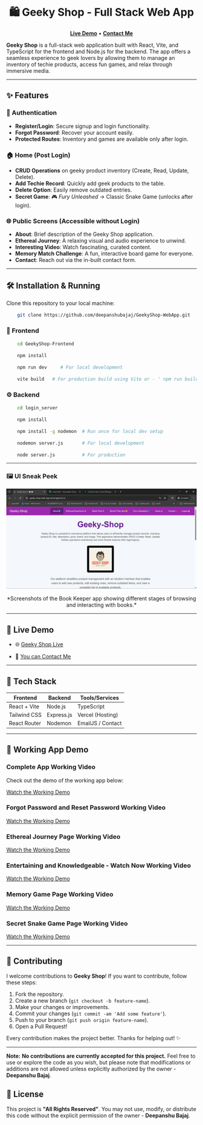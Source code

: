 <h1 align="center">🛍️ Geeky Shop - Full Stack Web App</h1>

<p align="center">
  <a href="https://geeky-shop-web-app.vercel.app/"><strong>Live Demo</strong></a>   •   
  <a href="https://geeky-shop-web-app.vercel.app/contact"><strong>Contact Me</strong></a>
</p>

**Geeky Shop** is a full-stack web application built with React, Vite, and TypeScript for the frontend and Node.js for the backend. The app offers a seamless experience to geek lovers by allowing them to manage an inventory of techie products, access fun games, and relax through immersive media.

---

## ✨ Features

### 🔐 Authentication
- **Register/Login**: Secure signup and login functionality.
- **Forgot Password**: Recover your account easily.
- **Protected Routes**: Inventory and games are available only after login.

### 🏠 Home (Post Login)
- **CRUD Operations** on geeky product inventory (Create, Read, Update, Delete).
- **Add Techie Record**: Quickly add geek products to the table.
- **Delete Option**: Easily remove outdated entries.
- **Secret Game**: 🎮 *Fury Unleashed* → Classic Snake Game (unlocks after login).

### 🌐 Public Screens (Accessible without Login)
- **About**: Brief description of the Geeky Shop application.
- **Ethereal Journey**: A relaxing visual and audio experience to unwind.
- **Interesting Video**: Watch fascinating, curated content.
- **Memory Match Challenge**: A fun, interactive board game for everyone.
- **Contact**: Reach out via the in-built contact form.

---

## 🛠️ Installation & Running

Clone this repository to your local machine:
```bash
    git clone https://github.com/deepanshubajaj/GeekyShop-WebApp.git
```

### 🚀 Frontend

```bash
    cd GeekyShop-Frontend
```
```bash
    npm install
```
```bash
    npm run dev     # For local development
```
```bash
    vite build   # For production build using Vite or - ' npm run build '
```
### ⚙️ Backend

```bash
    cd login_server
```
```bash
    npm install
```
```bash
    npm install -g nodemon  # Run once for local dev setup
```
```bash
    nodemon server.js       # For local development
```
```bash
    node server.js          # For production
```

---

### 🖼️ UI Sneak Peek

<p align="center">
  <img src="ProjectOutputs/Snapshots/screenAbout.jpg" alt="Image1"  />
</p>

<p align="center">
  *Screenshots of the Book Keeper app showing different stages of browsing and interacting with books.*
</p>


---

## 📱 Live Demo

- 🌐 [Geeky Shop Live](https://geeky-shop-web-app.vercel.app/)

- 📩 [You can Contact Me](https://geeky-shop-web-app.vercel.app/contact)

---

## 🧠 Tech Stack

| Frontend       | Backend     | Tools/Services     |
| -------------- | ----------- | ------------------ |
| React + Vite   | Node.js     | TypeScript         |
| Tailwind CSS   | Express.js  | Vercel (Hosting)   |
| React Router   | Nodemon     | EmailJS / Contact  |

---

## 🚀 Working App Demo

### Complete App Working Video

Check out the demo of the working app below:

[Watch the Working Demo](https://github.com/user-attachments/assets/f379939e-10f7-4c70-864d-15b0b5558f80)

### Forgot Password and Reset Password Working Video

[Watch the Working Demo](https://github.com/user-attachments/assets/6378a5b5-7f11-4e73-b3e5-864a454eea03)

### Ethereal Journey Page Working Video

[Watch the Working Demo](https://github.com/user-attachments/assets/89113709-2a43-46fc-934b-43c5a8164367)

### Entertaining and Knowledgeable - Watch Now Working Video

[Watch the Working Demo](https://github.com/user-attachments/assets/708f27aa-6dd1-4e7a-b12d-883f101b0cad)

### Memory Game Page Working Video

[Watch the Working Demo](https://github.com/user-attachments/assets/3001f413-39b0-44f2-b10a-6d06df6348f2)

### Secret Snake Game Page Working Video

[Watch the Working Demo](https://github.com/user-attachments/assets/18632235-2849-47a3-a6d0-8483c62a160b)


---

## 🤝 Contributing

I welcome contributions to **Geeky Shop**! If you want to contribute, follow these steps:

1. Fork the repository.
2. Create a new branch (`git checkout -b feature-name`).
3. Make your changes or improvements.
4. Commit your changes (`git commit -am 'Add some feature'`).
5. Push to your branch (`git push origin feature-name`).
6. Open a Pull Request!

Every contribution makes the project better. Thanks for helping out! ✨

---

**Note:** **No contributions are currently accepted for this project.** Feel free to use or explore the code as you wish, but please note that modifications or additions are not allowed unless explicitly authorized by the owner - **Deepanshu Bajaj**.

## 📃 License

This project is **"All Rights Reserved"**. You may not use, modify, or distribute this code without the explicit permission of the owner - **Deepanshu Bajaj**.

